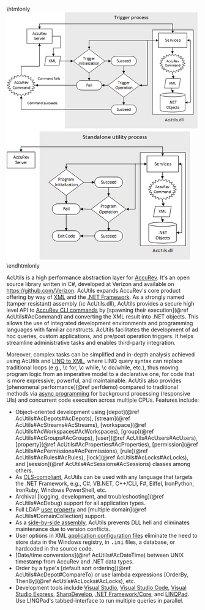 <!-- Copyright (C) 2016 Verizon. All Rights Reserved.

Licensed under the Apache License, Version 2.0 (the "License");
you may not use this file except in compliance with the License.
You may obtain a copy of the License at
    http://www.apache.org/licenses/LICENSE-2.0

Unless required by applicable law or agreed to in writing, software
distributed under the License is distributed on an "AS IS" BASIS,
WITHOUT WARRANTIES OR CONDITIONS OF ANY KIND, either express or implied.
See the License for the specific language governing permissions and
limitations under the License. -->

\htmlonly
<img src="Triggers.png" align=left/>
<img src="Utilities.png" align=right/>
\endhtmlonly 

AcUtils is a high performance abstraction layer for [AccuRev](http://www.borland.com/en-GB/Products/Change-Management/AccuRev). It's an open source library written in C#, developed at Verizon and available 
on https://github.com/Verizon. AcUtils expands AccuRev's core product offering by way of [XML](https://en.wikipedia.org/wiki/XML) and the [.NET Framework](http://www.microsoft.com/net). As a strongly named 
(tamper resistant) assembly (\c AcUtils.dll), AcUtils provides a secure high level API to 
[AccuRev CLI commands](https://supportline.microfocus.com/Documentation/books/AccuRev/AccuRev/6.2/webhelp/wwhelp/wwhimpl/js/html/wwhelp.htm#href=AccuRev_User_CLI/the_accurev_program.html) 
by [spawning their execution](@ref AcUtils#AcCommand) and converting the XML result into .NET objects. This allows the use of integrated development environments and programming languages with familiar constructs. 
AcUtils facilitates the development of ad hoc queries, custom applications, and pre/post operation triggers. It helps streamline administrative tasks and enables third-party integration.

Moreover, complex tasks can be simplified and in-depth analysis achieved using AcUtils and [LINQ to XML](https://msdn.microsoft.com/en-us/library/bb387098.aspx), where LINQ query syntax can replace traditional 
loops (e.g., \c for, \c while, \c do/while, etc.), thus moving program logic from an imperative model to a declarative one, for code that is more expressive, powerful, and maintainable. AcUtils also provides 
[phenomenal performance](@ref perfdemo) compared to traditional methods via [async programming](https://msdn.microsoft.com/en-us/library/hh191443.aspx) for background processing (responsive UIs) and concurrent code execution 
across multiple CPUs. Features include:

 - Object-oriented development using [depot](@ref AcUtils#AcDepots#AcDepots), [stream](@ref AcUtils#AcStreams#AcStreams), [workspace](@ref AcUtils#AcWorkspaces#AcWorkspaces), [group](@ref AcUtils#AcGroups#AcGroups), 
[user](@ref AcUtils#AcUsers#AcUsers), [property](@ref AcUtils#AcProperties#AcProperties), [permission](@ref AcUtils#AcPermissions#AcPermissions), [rule](@ref AcUtils#AcRules#AcRules), 
[lock](@ref AcUtils#AcLocks#AcLocks), and [session](@ref AcUtils#AcSessions#AcSessions) classes among others.
 - As <a href="https://msdn.microsoft.com/en-us/library/12a7a7h3(v=vs.110).aspx">CLS-compliant</a>, AcUtils can be used with any language that targets the .NET Framework, e.g., C#, VB.NET, C++/CLI, F#, Eiffel, 
IronPython, IronRuby, Windows PowerShell, etc.
 - Archival [logging, development, and troubleshooting](@ref AcUtils#AcDebug) support for all application types.
 - Full LDAP <a href="class_ac_utils_1_1_ac_user.html#properties">user property</a> and [multiple domain](@ref AcUtils#DomainCollection) support.
 - As a <a href="https://msdn.microsoft.com/en-us/library/windows/desktop/ff951640(v=vs.85).aspx">side-by-side assembly</a>, AcUtils prevents DLL hell and eliminates maintenance due to version conflicts.
 - User options in XML <a href="https://msdn.microsoft.com/en-us/library/1xtk877y(v=vs.110).aspx">application configuration files</a> eliminate the need to store data in the Windows registry, 
in <tt>.ini</tt> files, a database, or hardcoded in the source code.
 - [Date/time conversions](@ref AcUtils#AcDateTime) between UNIX timestamp from AccuRev and .NET data types.
 - Order by a type's [default sort ordering](@ref AcUtils#AcDepot#CompareTo) or use lambda expressions [OrderBy, ThenBy](@ref AcUtils#AcLocks#AcLocks), etc.
 - Development tools include [Visual Studio](https://www.visualstudio.com/products/vs-2015-product-editions), [Visual Studio Code](https://code.visualstudio.com/), 
[Visual Studio Express](https://www.visualstudio.com/products/visual-studio-express-vs), [SharpDevelop](http://www.icsharpcode.net/OpenSource/SD/), 
[.NET Framework/Core](https://www.microsoft.com/net/default.aspx), and [LINQPad](http://www.linqpad.net/). Use LINQPad's tabbed-interface to run multiple queries in parallel.
